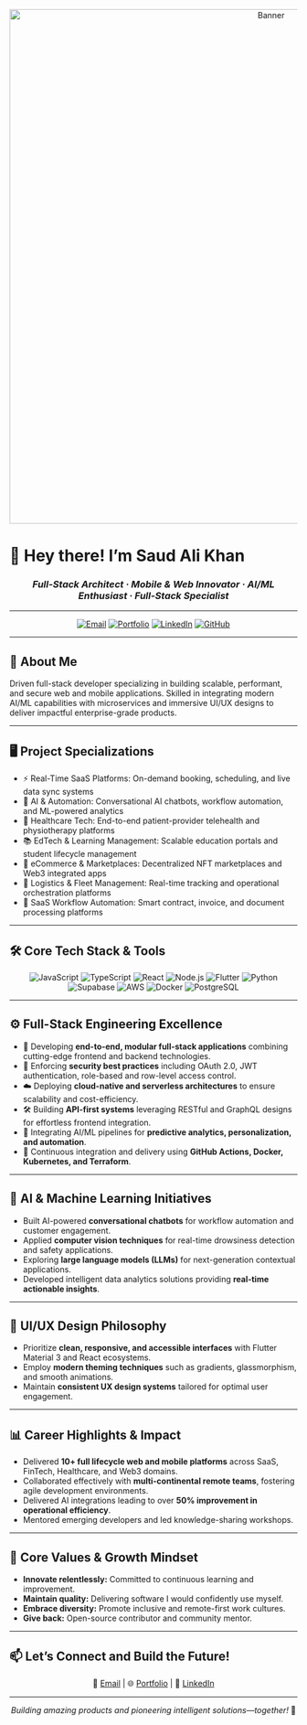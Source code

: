 <p align="center">
  <img src="image.jpg" alt="Banner" width="900"/>
</p>

# 👋 Hey there! I’m **Saud Ali Khan**

<h3 align="center">
  <em>Full-Stack Architect · Mobile & Web Innovator · AI/ML Enthusiast · Full-Stack Specialist</em>
</h3>

---

<p align="center">
  <a href="mailto:saksaud7411@gmail.com"><img src="https://img.shields.io/badge/Email-grey?style=for-the-badge&logo=gmail" alt="Email" /></a>
  <a href="https://your-website.com"><img src="https://img.shields.io/badge/Portfolio-43b581?style=for-the-badge&logo=internet-archive&logoColor=white" alt="Portfolio" /></a>
  <a href="https://www.linkedin.com/in/saud-ali-khan-35b366191"><img src="https://img.shields.io/badge/LinkedIn-blue?style=for-the-badge&logo=linkedin" alt="LinkedIn" /></a>
  <a href="https://github.com/SAKSAUD7"><img src="https://img.shields.io/badge/GitHub-black?style=for-the-badge&logo=github" alt="GitHub" /></a>
</p>

---

## 🚀 About Me

Driven full-stack developer specializing in building scalable, performant, and secure web and mobile applications. Skilled in integrating modern AI/ML capabilities with microservices and immersive UI/UX designs to deliver impactful enterprise-grade products.

---

## 🖥️ Project Specializations

- ⚡ Real-Time SaaS Platforms: On-demand booking, scheduling, and live data sync systems  
- 🤖 AI & Automation: Conversational AI chatbots, workflow automation, and ML-powered analytics  
- 🏥 Healthcare Tech: End-to-end patient-provider telehealth and physiotherapy platforms  
- 📚 EdTech & Learning Management: Scalable education portals and student lifecycle management  
- 🛒 eCommerce & Marketplaces: Decentralized NFT marketplaces and Web3 integrated apps  
- 🚚 Logistics & Fleet Management: Real-time tracking and operational orchestration platforms  
- 📄 SaaS Workflow Automation: Smart contract, invoice, and document processing platforms

---

## 🛠 Core Tech Stack & Tools

<p align="center">
  <img src="https://img.shields.io/badge/JavaScript-F7DF1E?style=for-the-badge&logo=javascript&logoColor=black" alt="JavaScript" />
  <img src="https://img.shields.io/badge/TypeScript-3178C6?style=for-the-badge&logo=typescript&logoColor=white" alt="TypeScript" />
  <img src="https://img.shields.io/badge/React-20232A?style=for-the-badge&logo=react&logoColor=61dafb" alt="React" />
  <img src="https://img.shields.io/badge/Node.js-339933?style=for-the-badge&logo=node.js&logoColor=white" alt="Node.js" />
  <img src="https://img.shields.io/badge/Flutter-02569B?style=for-the-badge&logo=flutter&logoColor=white" alt="Flutter" />
  <img src="https://img.shields.io/badge/Python-3670A0?style=for-the-badge&logo=python&logoColor=ffdd54" alt="Python" />
  <img src="https://img.shields.io/badge/Supabase-222?style=for-the-badge&logo=supabase&logoColor=3fcf8e" alt="Supabase" />
  <img src="https://img.shields.io/badge/AWS-232F3E?style=for-the-badge&logo=amazon-aws&logoColor=ff9900" alt="AWS" />
  <img src="https://img.shields.io/badge/Docker-2496ED?style=for-the-badge&logo=docker&logoColor=white" alt="Docker" />
  <img src="https://img.shields.io/badge/PostgreSQL-4169E1?style=for-the-badge&logo=postgresql&logoColor=white" alt="PostgreSQL" />
</p>

---

## ⚙️ Full-Stack Engineering Excellence

- 🚀 Developing **end-to-end, modular full-stack applications** combining cutting-edge frontend and backend technologies.  
- 🔐 Enforcing **security best practices** including OAuth 2.0, JWT authentication, role-based and row-level access control.  
- ☁️ Deploying **cloud-native and serverless architectures** to ensure scalability and cost-efficiency.  
- 🛠 Building **API-first systems** leveraging RESTful and GraphQL designs for effortless frontend integration.  
- 🤖 Integrating AI/ML pipelines for **predictive analytics, personalization, and automation**.  
- 🔄 Continuous integration and delivery using **GitHub Actions, Docker, Kubernetes, and Terraform**.

---

## 🤖 AI & Machine Learning Initiatives

- Built AI-powered **conversational chatbots** for workflow automation and customer engagement.  
- Applied **computer vision techniques** for real-time drowsiness detection and safety applications.  
- Exploring **large language models (LLMs)** for next-generation contextual applications.  
- Developed intelligent data analytics solutions providing **real-time actionable insights**.

---

## 🎨 UI/UX Design Philosophy

- Prioritize **clean, responsive, and accessible interfaces** with Flutter Material 3 and React ecosystems.  
- Employ **modern theming techniques** such as gradients, glassmorphism, and smooth animations.  
- Maintain **consistent UX design systems** tailored for optimal user engagement.

---

## 📊 Career Highlights & Impact

- Delivered **10+ full lifecycle web and mobile platforms** across SaaS, FinTech, Healthcare, and Web3 domains.  
- Collaborated effectively with **multi-continental remote teams**, fostering agile development environments.  
- Delivered AI integrations leading to over **50% improvement in operational efficiency**.  
- Mentored emerging developers and led knowledge-sharing workshops.

---

## 🌱 Core Values & Growth Mindset

- **Innovate relentlessly:** Committed to continuous learning and improvement.  
- **Maintain quality:** Delivering software I would confidently use myself.  
- **Embrace diversity:** Promote inclusive and remote-first work cultures.  
- **Give back:** Open-source contributor and community mentor.

---

## 📫 Let’s Connect and Build the Future!

<p align="center">
  📧 <a href="mailto:saksaud7411@gmail.com">Email</a> | 🌐 <a href="https://your-website.com">Portfolio</a> | 🔗 <a href="https://www.linkedin.com/in/saud-ali-khan-35b366191">LinkedIn</a>
</p>

---

<p align="center">
    <em>Building amazing products and pioneering intelligent solutions—together!</em> 🚀
</p>
